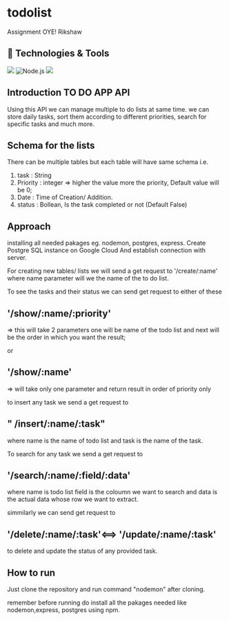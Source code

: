 # todolist
Assignment OYE! Rikshaw

## 🔧 Technologies & Tools

![](https://img.shields.io/badge/Tools-PostgreSQL-informational?style=flat&logo=postgresql&logoColor=white&color=2bbc8a)
![Node.js](https://img.shields.io/badge/-Node.js-333333?style=flat&logo=node.js)
<img src="https://img.shields.io/badge/Google%20Cloud%20-%234285F4.svg?&style=for-the-badge&logo=google-cloud&logoColor=white"/>

## Introduction TO DO APP API 
  Using this API we can manage multiple to do lists at same time. we can store daily tasks, sort them according to different priorities, search for specific tasks and much more.

## Schema for the lists

There can be multiple tables but each table will have same schema i.e.

1) task : String
2) Priority : integer => higher the value more the priority, Default value will be 0;
3) Date : Time of Creation/ Addition.
4) status : Bollean, Is the task completed or not (Default False)

## Approach ##


installing all needed pakages eg. nodemon, postgres, express.
Create Postgre SQL instance on Google Cloud And establish connection with server.



For creating new tables/ lists we will send a get request to  '/create/:name' where name parameter will we the name of the to do list.


To see the tasks and their status  we can send get request to either of these 

## '/show/:name/:priority'
 => this will take 2 parameters one will be name of the todo list and next will be the order in which you want the result;

or

## '/show/:name'
=> will take only one parameter and return result in order of priority only


to insert any task we send a get request to 
## " /insert/:name/:task"
where name is the name of todo list and task is the name of the task.


To search for any task we send a get request to 
## '/search/:name/:field/:data'
where name is todo list
field is the coloumn we want to search and data is the actual data whose row we want to extract.

simmilarly we can send get request to 
## '/delete/:name/:task'<==> '/update/:name/:task'

 to delete and update the status of any provided task.



## How to run

Just clone the repository and run command "nodemon" after cloning.

remember before running do install all the pakages needed like nodemon,express, postgres using npm.

